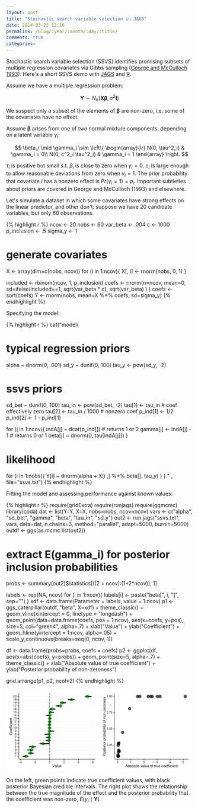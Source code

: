 ```yaml
---
layout: post
title: "Stochastic search variable selection in JAGS"
date: 2014-03-22 12:16
permalink: /blog/:year/:month/:day/:title/
comments: true
categories: 
---
```


Stochastic search variable selection (SSVS) identifies promising subsets of multiple regression covariates via Gibbs sampling ([George and McCulloch 1993](http://aima.eecs.berkeley.edu/~russell/classes/cs294/f05/papers/george+mcculloch-1993.pdf)). Here's a short SSVS demo with [JAGS](http://mcmc-jags.sourceforge.net/) and [R](http://www.r-project.org/). 

Assume we have a multiple regression problem:

$$\boldsymbol{Y} \sim N_n(\boldsymbol{X \beta}, \sigma^2 \boldsymbol{I})$$

We suspect only a subset of the elements of $\boldsymbol{\beta}$ are non-zero, i.e. some of the covariates have no effect. 

Assume $\boldsymbol{\beta}$ arises from one of two normal mixture components, depending on a latent variable $\gamma_i$: 

$$ 
\beta_i \mid \gamma_i  \sim \left\{
  \begin{array}{lr}
    N(0, \tau^2_i) &  \gamma_i = 0\\
    N(0, c^2_i \tau^2_i) &  \gamma_i = 1
  \end{array}
\right.
$$

$\tau_i$ is positive but small s.t. $\beta_i$ is close to zero when $\gamma_i = 0$. $c_i$ is large enough to allow reasonable deviations from zero when $\gamma_i = 1$. The prior probability that covariate $i$ has a nonzero effect is $Pr(\gamma_i = 1) = p_i$. Important subtleties about priors are covered in George and McCulloch (1993) and elsewhere. 

Let's simulate a dataset in which some covariates have strong effects on the linear predictor, and other don't: suppose we have 20 candidate variables, but only 60 observations.

{% highlight r %}
ncov <- 20
nobs <- 60
var_beta <- .004
c <- 1000
p_inclusion <- .5
sigma_y <- 1

# generate covariates
X <- array(dim=c(nobs, ncov))
for (i in 1:ncov){
  X[, i] <- rnorm(nobs, 0, 1)
}

included <- rbinom(ncov, 1, p_inclusion)
coefs <- rnorm(n=ncov, 
               mean=0, 
               sd=ifelse(included==1, 
                         sqrt(var_beta * c), 
                         sqrt(var_beta)
                         )
               )
coefs <- sort(coefs)
Y <- rnorm(nobs, mean=X %*% coefs, sd=sigma_y)
{% endhighlight %}

Specifying the model:

{% highlight r %}
cat("model{
  # typical regression priors
  alpha ~ dnorm(0, .001)
  sd_y ~ dunif(0, 100)
  tau_y <- pow(sd_y, -2)

  # ssvs priors
  sd_bet ~ dunif(0, 100)
  tau_in <- pow(sd_bet, -2)
  tau[1] <- tau_in            # coef effectively zero
  tau[2] <- tau_in / 1000     # nonzero coef
  p_ind[1] <- 1/2
  p_ind[2] <- 1 - p_ind[1]

  for (j in 1:ncov){
    indA[j] ~ dcat(p_ind[]) # returns 1 or 2
    gamma[j] <- indA[j] - 1   # returns 0 or 1
    beta[j] ~ dnorm(0, tau[indA[j]])
  }

  # likelihood
  for (i in 1:nobs){
    Y[i] ~ dnorm(alpha + X[i ,] %*% beta[], tau_y)
  }
}
    "
    , file="ssvs.txt")
{% endhighlight %}

Fitting the model and assessing performance against known values:

{% highlight r %}
require(gridExtra)
require(runjags)
require(ggmcmc)
library(coda)
dat <- list(Y=Y, X=X, nobs=nobs, ncov=ncov)
vars <- c("alpha", "sd_bet", "gamma", "beta", "tau_in", "sd_y")
out2 <- run.jags("ssvs.txt", vars, data=dat, n.chains=3,
                 method="parallel", adapt=5000, burnin=5000)
outdf <- ggs(as.mcmc.list(out2))

# extract E(gamma_i) for posterior inclusion probabilities
probs <- summary(out2)$statistics[((2 + ncov):(1+2*ncov)), 1]

labels <- rep(NA, ncov)
for (i in 1:ncov){
  labels[i] <- paste("beta[", i, "]", sep="")
}
xdf <- data.frame(Parameter = labels, value = 1:ncov)
p1 <- ggs_caterpillar(outdf, "beta", X=xdf) + 
  theme_classic() +
  geom_vline(xintercept = 0, linetype = "longdash") + 
  geom_point(data=data.frame(coefs, pos = 1:ncov), 
              aes(x=coefs, y=pos), size=5, col="green4", alpha=.7) + 
  xlab("Value") + 
  ylab("Coefficient") + 
  geom_hline(yintercept = 1:ncov, alpha=.05) + 
  scale_y_continuous(breaks=seq(0, ncov, 1))

df <- data.frame(probs=probs, coefs = coefs)
p2 <- ggplot(df, aes(x=abs(coefs), y=probs)) + 
  geom_point(size=5, alpha=.7) + 
  theme_classic() + 
  xlab("Absolute value of true coefficient") + 
  ylab("Posterior probability of non-zeroness")

grid.arrange(p1, p2, ncol=2)
{% endhighlight %}

![](/images/ssvs.svg)

On the left, green points indicate true coefficient values, with black posterior Bayesian credible intervals. The right plot shows the relationship between the true magnitude of the effect and the posterior probability that the coefficient was non-zero, $E(\gamma_i \mid \boldsymbol{Y})$.
